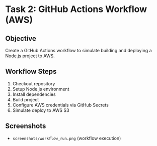 # Task 2: GitHub Actions Workflow (AWS)

## Objective
Create a GitHub Actions workflow to simulate building and deploying a Node.js project to AWS.

## Workflow Steps
1. Checkout repository
2. Setup Node.js environment
3. Install dependencies
4. Build project
5. Configure AWS credentials via GitHub Secrets
6. Simulate deploy to AWS S3

## Screenshots
- `screenshots/workflow_run.png` (workflow execution)
